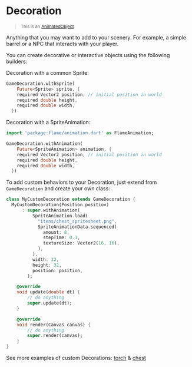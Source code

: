# Decoration

> <small>This is an [AnimatedObject](objects#AnimatedObject)</small>

Anything that you may want to add to your scenery. For example, a simple barrel or a NPC that interacts with your player.

You can create decorative or interactive objects using the following builders:

Decoration with a common Sprite:
```dart
GameDecoration.withSprite(
    Future<Sprite> sprite, {
    required Vector2 position, // initial position in world
    required double height,
    required double width,
  })
```

Decoration with a SpriteAnimation:
```dart
import 'package:flame/animation.dart' as FlameAnimation;

GameDecoration.withAnimation(
    Future<SpriteAnimation> animation, {
    required Vector2 position, // initial position in world
    required double height,
    required double width,
  })
```

To add custom behaviors to your Decoration, just extend from `GameDecoration` and create your own class:
```dart
class MyCustomDecoration extends GameDecoration {
  MyCustomDecoration(Position position)
      : super.withAnimation(
          SpriteAnimation.load(
            "itens/chest_spritesheet.png",
            SpriteAnimationData.sequenced(
              amount: 8,
              stepTime: 0.1,
              textureSize: Vector2(16, 16),
            ),
          ),
          width: 32,
          height: 32,
          position: position,
        );

    @override
    void update(double dt) {
        // do anything
        super.update(dt);
    }

    @override
    void render(Canvas canvas) {
        // do anything
        super.render(canvas);
    }
}
```

See more examples of custom Decorations: [torch](https://github.com/RafaelBarbosatec/bonfire/blob/1.0.0-rc/example/lib/decoration/torch.dart) & [chest](https://github.com/RafaelBarbosatec/bonfire/blob/1.0.0-rc/example/lib/decoration/chest.dart)
